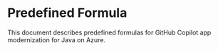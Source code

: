 # Predefined Formula

This document describes predefined formulas for GitHub Copilot app modernization for Java on Azure.